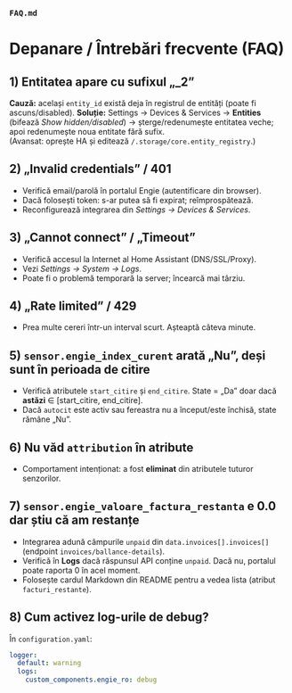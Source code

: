 
### `FAQ.md`
# Depanare / Întrebări frecvente (FAQ)

## 1) Entitatea apare cu sufixul „_2”
**Cauză:** același `entity_id` există deja în registrul de entități (poate fi ascuns/disabled).
**Soluție:** Settings → Devices & Services → **Entities** (bifează *Show hidden/disabled*) → șterge/redenumește entitatea veche; apoi redenumește noua entitate fără sufix.  
(Avansat: oprește HA și editează `/.storage/core.entity_registry`.)

## 2) „Invalid credentials” / 401
- Verifică email/parolă în portalul Engie (autentificare din browser).
- Dacă folosești token: s-ar putea să fi expirat; reîmprospătează.
- Reconfigurează integrarea din *Settings → Devices & Services*.

## 3) „Cannot connect” / „Timeout”
- Verifică accesul la Internet al Home Assistant (DNS/SSL/Proxy).
- Vezi *Settings → System → Logs*.
- Poate fi o problemă temporară la server; încearcă mai târziu.

## 4) „Rate limited” / 429
- Prea multe cereri într-un interval scurt. Așteaptă câteva minute.

## 5) `sensor.engie_index_curent` arată „Nu”, deși sunt în perioada de citire
- Verifică atributele `start_citire` și `end_citire`. State = „Da” doar dacă **astăzi** ∈ [start_citire, end_citire].
- Dacă `autocit` este activ sau fereastra nu a început/este închisă, state rămâne „Nu”.

## 6) Nu văd `attribution` în atribute
- Comportament intenționat: a fost **eliminat** din atributele tuturor senzorilor.

## 7) `sensor.engie_valoare_factura_restanta` e 0.0 dar știu că am restanțe
- Integrarea adună câmpurile `unpaid` din `data.invoices[].invoices[]` (endpoint `invoices/ballance-details`).
- Verifică în **Logs** dacă răspunsul API conține `unpaid`. Dacă nu, portalul poate raporta 0 în acel moment.
- Folosește cardul Markdown din README pentru a vedea lista (atribut `facturi_restante`).

## 8) Cum activez log-urile de debug?
În `configuration.yaml`:
```yaml
logger:
  default: warning
  logs:
    custom_components.engie_ro: debug
